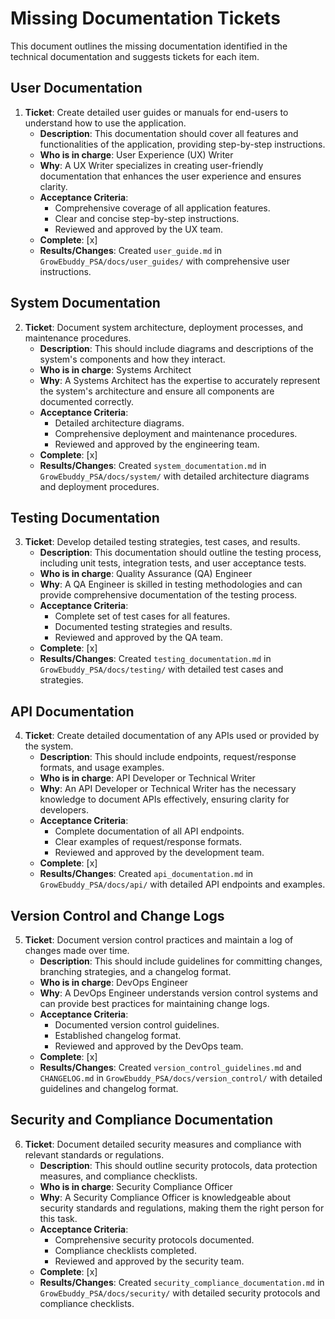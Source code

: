 # Missing Documentation Tickets

This document outlines the missing documentation identified in the technical documentation and suggests tickets for each item.

## User Documentation
1. **Ticket**: Create detailed user guides or manuals for end-users to understand how to use the application.
   - **Description**: This documentation should cover all features and functionalities of the application, providing step-by-step instructions.
   - **Who is in charge**: User Experience (UX) Writer
   - **Why**: A UX Writer specializes in creating user-friendly documentation that enhances the user experience and ensures clarity.
   - **Acceptance Criteria**: 
     - Comprehensive coverage of all application features.
     - Clear and concise step-by-step instructions.
     - Reviewed and approved by the UX team.
   - **Complete**: [x] 
   - **Results/Changes**: Created `user_guide.md` in `GrowEbuddy_PSA/docs/user_guides/` with comprehensive user instructions.

## System Documentation
2. **Ticket**: Document system architecture, deployment processes, and maintenance procedures.
   - **Description**: This should include diagrams and descriptions of the system's components and how they interact.
   - **Who is in charge**: Systems Architect
   - **Why**: A Systems Architect has the expertise to accurately represent the system's architecture and ensure all components are documented correctly.
   - **Acceptance Criteria**: 
     - Detailed architecture diagrams.
     - Comprehensive deployment and maintenance procedures.
     - Reviewed and approved by the engineering team.
   - **Complete**: [x] 
   - **Results/Changes**: Created `system_documentation.md` in `GrowEbuddy_PSA/docs/system/` with detailed architecture diagrams and deployment procedures.

## Testing Documentation
3. **Ticket**: Develop detailed testing strategies, test cases, and results.
   - **Description**: This documentation should outline the testing process, including unit tests, integration tests, and user acceptance tests.
   - **Who is in charge**: Quality Assurance (QA) Engineer
   - **Why**: A QA Engineer is skilled in testing methodologies and can provide comprehensive documentation of the testing process.
   - **Acceptance Criteria**: 
     - Complete set of test cases for all features.
     - Documented testing strategies and results.
     - Reviewed and approved by the QA team.
   - **Complete**: [x] 
   - **Results/Changes**: Created `testing_documentation.md` in `GrowEbuddy_PSA/docs/testing/` with detailed test cases and strategies.

## API Documentation
4. **Ticket**: Create detailed documentation of any APIs used or provided by the system.
   - **Description**: This should include endpoints, request/response formats, and usage examples.
   - **Who is in charge**: API Developer or Technical Writer
   - **Why**: An API Developer or Technical Writer has the necessary knowledge to document APIs effectively, ensuring clarity for developers.
   - **Acceptance Criteria**: 
     - Complete documentation of all API endpoints.
     - Clear examples of request/response formats.
     - Reviewed and approved by the development team.
   - **Complete**: [x] 
   - **Results/Changes**: Created `api_documentation.md` in `GrowEbuddy_PSA/docs/api/` with detailed API endpoints and examples.

## Version Control and Change Logs
5. **Ticket**: Document version control practices and maintain a log of changes made over time.
   - **Description**: This should include guidelines for committing changes, branching strategies, and a changelog format.
   - **Who is in charge**: DevOps Engineer
   - **Why**: A DevOps Engineer understands version control systems and can provide best practices for maintaining change logs.
   - **Acceptance Criteria**: 
     - Documented version control guidelines.
     - Established changelog format.
     - Reviewed and approved by the DevOps team.
   - **Complete**: [x] 
   - **Results/Changes**: Created `version_control_guidelines.md` and `CHANGELOG.md` in `GrowEbuddy_PSA/docs/version_control/` with detailed guidelines and changelog format.

## Security and Compliance Documentation
6. **Ticket**: Document detailed security measures and compliance with relevant standards or regulations.
   - **Description**: This should outline security protocols, data protection measures, and compliance checklists.
   - **Who is in charge**: Security Compliance Officer
   - **Why**: A Security Compliance Officer is knowledgeable about security standards and regulations, making them the right person for this task.
   - **Acceptance Criteria**: 
     - Comprehensive security protocols documented.
     - Compliance checklists completed.
     - Reviewed and approved by the security team.
   - **Complete**: [x] 
   - **Results/Changes**: Created `security_compliance_documentation.md` in `GrowEbuddy_PSA/docs/security/` with detailed security protocols and compliance checklists.